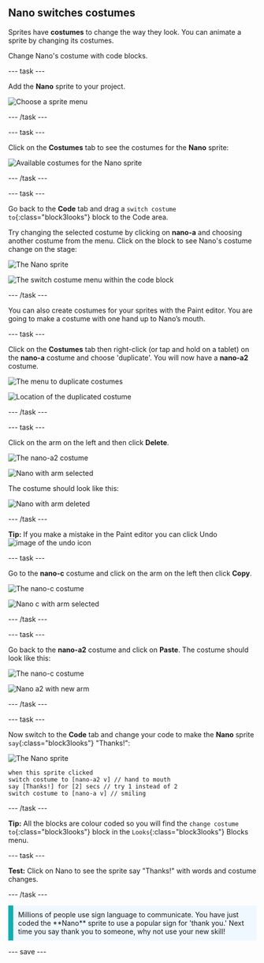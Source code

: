 ## Nano switches costumes

Sprites have **costumes** to change the way they look. You can animate a sprite by changing its costumes.

Change Nano's costume with code blocks.

--- task ---

Add the **Nano** sprite to your project.

![Choose a sprite menu](images/choose-sprite-menu.png)

--- /task ---

--- task ---

Click on the **Costumes** tab to see the costumes for the **Nano** sprite:

![Available costumes for the Nano sprite](images/nano-costumes.png)

--- /task ---

--- task ---

Go back to the **Code** tab and drag a `switch costume to`{:class="block3looks"} block to the Code area.

Try changing the selected costume by clicking on **nano-a** and choosing another costume from the menu. Click on the block to see Nano's costume change on the stage:

![The Nano sprite](images/nano-sprite.png)

![The switch costume menu within the code block](images/nano-switch-costume-menu.png)

--- /task ---

You can also create costumes for your sprites with the Paint editor. You are going to make a costume with one hand up to Nano’s mouth. 

--- task ---

Click on the **Costumes** tab then right-click (or tap and hold on a tablet) on the **nano-a** costume and choose 'duplicate'. You will now have a **nano-a2** costume.

![The menu to duplicate costumes](images/nano-duplicate-costume.png)

![Location of the duplicated costume](images/nano-a2-costume.png)

--- /task ---

--- task ---

Click on the arm on the left and then click **Delete**.

![The nano-a2 costume](images/nano-a2.png)

![Nano with arm selected](images/nano-arm-selected.png)

The costume should look like this:

![Nano with arm deleted](images/nano-arm-deleted.png)

--- /task ---

**Tip:** If you make a mistake in the Paint editor you can click Undo ![image of the undo icon](images/nano-undo.png)

--- task ---

Go to the **nano-c** costume and click on the arm on the left then click **Copy**.

![The nano-c costume](images/nano-c.png)

![Nano c with arm selected](images/nano-c-arm-selected.png)

--- /task ---

--- task ---

Go back to the **nano-a2** costume and click on **Paste**. The costume should look like this:

![The nano-c costume](images/nano-a2.png)

![Nano a2 with new arm](images/nano-a2-new-arm.png)

--- /task ---

--- task ---

Now switch to the **Code** tab and change your code to make the **Nano** sprite `say`{:class="block3looks"} "Thanks!":

![The Nano sprite](images/nano-sprite.png)

```blocks3
when this sprite clicked
switch costume to [nano-a2 v] // hand to mouth
say [Thanks!] for [2] secs // try 1 instead of 2
switch costume to [nano-a v] // smiling
```
--- /task ---

**Tip:** All the blocks are colour coded so you will find the `change costume to`{:class="block3looks"} block in the `Looks`{:class="block3looks"} Blocks menu.

--- task ---

**Test:** Click on Nano to see the sprite say "Thanks!" with words and costume changes.

--- /task ---

<p style="border-left: solid; border-width:10px; border-color: #0faeb0; background-color: aliceblue; padding: 10px;">Millions of people use sign language to communicate. You have just coded the **Nano** sprite to use a popular sign for 'thank you.' Next time you say thank you to someone, why not use your new skill!
</p>

--- save ---
